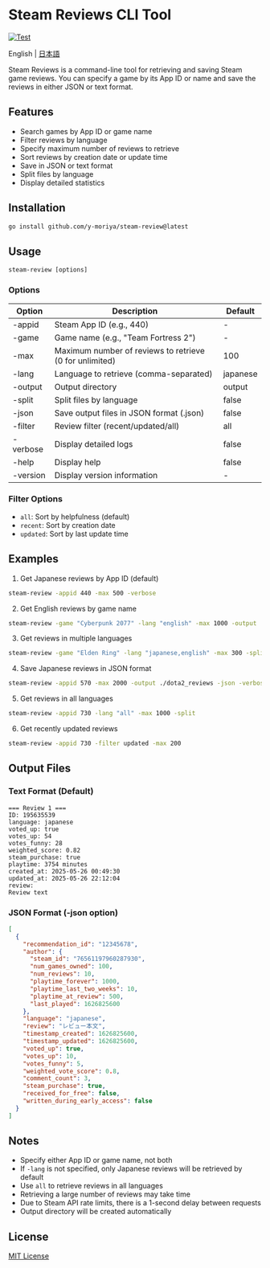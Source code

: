 # Steam Reviews CLI Tool

[![Test](https://github.com/y-moriya/steam-review/actions/workflows/test.yml/badge.svg)](https://github.com/y-moriya/steam-review/actions/workflows/test.yml)

English | [日本語](README.ja.md)

Steam Reviews is a command-line tool for retrieving and saving Steam game reviews.
You can specify a game by its App ID or name and save the reviews in either JSON or text format.

## Features

- Search games by App ID or game name
- Filter reviews by language
- Specify maximum number of reviews to retrieve
- Sort reviews by creation date or update time
- Save in JSON or text format
- Split files by language
- Display detailed statistics

## Installation

```bash
go install github.com/y-moriya/steam-review@latest
```

## Usage

```
steam-review [options]
```

### Options

| Option     | Description | Default |
|------------|-------------|---------|
| -appid     | Steam App ID (e.g., 440) | - |
| -game      | Game name (e.g., "Team Fortress 2") | - |
| -max       | Maximum number of reviews to retrieve (0 for unlimited) | 100 |
| -lang      | Language to retrieve (comma-separated) | japanese |
| -output    | Output directory | output |
| -split     | Split files by language | false |
| -json      | Save output files in JSON format (.json) | false |
| -filter    | Review filter (recent/updated/all) | all |
| -verbose   | Display detailed logs | false |
| -help      | Display help | false |
| -version   | Display version information | - |

### Filter Options

- `all`: Sort by helpfulness (default)
- `recent`: Sort by creation date
- `updated`: Sort by last update time

## Examples

1. Get Japanese reviews by App ID (default)
```bash
steam-review -appid 440 -max 500 -verbose
```

2. Get English reviews by game name
```bash
steam-review -game "Cyberpunk 2077" -lang "english" -max 1000 -output ./reviews
```

3. Get reviews in multiple languages
```bash
steam-review -game "Elden Ring" -lang "japanese,english" -max 300 -split
```

4. Save Japanese reviews in JSON format
```bash
steam-review -appid 570 -max 2000 -output ./dota2_reviews -json -verbose
```

5. Get reviews in all languages
```bash
steam-review -appid 730 -lang "all" -max 1000 -split
```

6. Get recently updated reviews
```bash
steam-review -appid 730 -filter updated -max 200
```

## Output Files

### Text Format (Default)

```
=== Review 1 ===
ID: 195635539
language: japanese
voted_up: true
votes_up: 54
votes_funny: 28
weighted_score: 0.82
steam_purchase: true
playtime: 3754 minutes
created_at: 2025-05-26 00:49:30
updated_at: 2025-05-26 22:12:04
review:
Review text
```

### JSON Format (-json option)

```json
[
  {
    "recommendation_id": "12345678",
    "author": {
      "steam_id": "76561197960287930",
      "num_games_owned": 100,
      "num_reviews": 10,
      "playtime_forever": 1000,
      "playtime_last_two_weeks": 10,
      "playtime_at_review": 500,
      "last_played": 1626825600
    },
    "language": "japanese",
    "review": "レビュー本文",
    "timestamp_created": 1626825600,
    "timestamp_updated": 1626825600,
    "voted_up": true,
    "votes_up": 10,
    "votes_funny": 5,
    "weighted_vote_score": 0.8,
    "comment_count": 3,
    "steam_purchase": true,
    "received_for_free": false,
    "written_during_early_access": false
  }
]
```

## Notes

- Specify either App ID or game name, not both
- If `-lang` is not specified, only Japanese reviews will be retrieved by default
- Use `all` to retrieve reviews in all languages
- Retrieving a large number of reviews may take time
- Due to Steam API rate limits, there is a 1-second delay between requests
- Output directory will be created automatically

## License

[MIT License](LICENSE)
